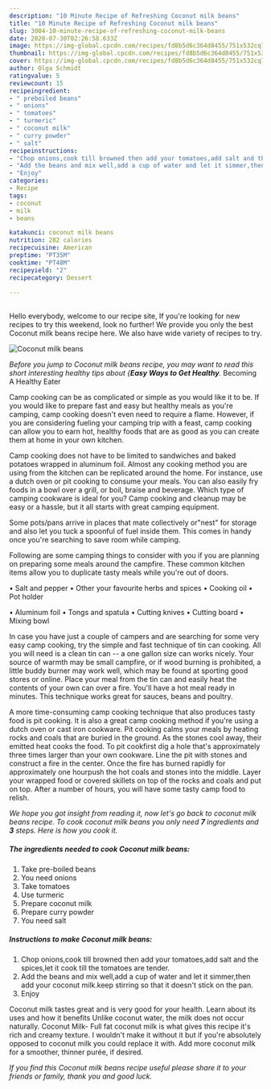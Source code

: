 ```yaml
---
description: "10 Minute Recipe of Refreshing Coconut milk beans"
title: "10 Minute Recipe of Refreshing Coconut milk beans"
slug: 3004-10-minute-recipe-of-refreshing-coconut-milk-beans
date: 2020-07-30T02:26:58.633Z
image: https://img-global.cpcdn.com/recipes/fd8b5d6c364d8455/751x532cq70/coconut-milk-beans-recipe-main-photo.jpg
thumbnail: https://img-global.cpcdn.com/recipes/fd8b5d6c364d8455/751x532cq70/coconut-milk-beans-recipe-main-photo.jpg
cover: https://img-global.cpcdn.com/recipes/fd8b5d6c364d8455/751x532cq70/coconut-milk-beans-recipe-main-photo.jpg
author: Olga Schmidt
ratingvalue: 5
reviewcount: 15
recipeingredient:
- " preboiled beans"
- " onions"
- " tomatoes"
- " turmeric"
- " coconut milk"
- " curry powder"
- " salt"
recipeinstructions:
- "Chop onions,cook till browned then add your tomatoes,add salt and the spices,let it cook till the tomatoes are tender."
- "Add the beans and mix well,add a cup of water and let it simmer,then add your coconut milk.keep stirring so that it doesn&#39;t stick on the pan."
- "Enjoy"
categories:
- Recipe
tags:
- coconut
- milk
- beans

katakunci: coconut milk beans 
nutrition: 282 calories
recipecuisine: American
preptime: "PT35M"
cooktime: "PT48M"
recipeyield: "2"
recipecategory: Dessert

---
```

<br>
Hello everybody, welcome to our recipe site, If you're looking for new recipes to try this weekend, look no further! We provide you only the best Coconut milk beans recipe here. We also have wide variety of recipes to try.
<br>


![Coconut milk beans](https://img-global.cpcdn.com/recipes/fd8b5d6c364d8455/751x532cq70/coconut-milk-beans-recipe-main-photo.jpg)

<i>Before you jump to Coconut milk beans recipe, you may want to read this short interesting healthy tips about {<strong>Easy Ways to Get Healthy</strong>.</i>
Becoming A Healthy Eater

    
Camp cooking can be as complicated or simple as you would like it to be. If you would like to prepare fast and easy but healthy meals as you're camping, camp cooking doesn't even need to require a flame. However, if you are considering fueling your camping trip with a feast, camp cooking can allow you to earn hot, healthy foods that are as good as you can create them at home in your own kitchen.

Camp cooking does not have to be limited to sandwiches and baked potatoes wrapped in aluminum foil.  Almost any cooking method you are using from the kitchen can be replicated around the home. For instance, use a dutch oven or pit cooking to consume your meals. You can also easily fry foods in a bowl over a grill, or boil, braise and beverage. Which type of camping cookware is ideal for you? Camp cooking and cleanup may be easy or a hassle, but it all starts with great camping equipment.

Some pots/pans arrive in places that mate collectively or"nest" for storage and also let you tuck a spoonful of fuel inside them. This comes in handy once you're searching to save room while camping.

Following are some camping things to consider with you if you are planning on preparing some meals around the campfire. These common kitchen items allow you to duplicate tasty meals while you're out of doors.

• Salt and pepper
• Other your favourite herbs and spices
• Cooking oil
• Pot holder

• Aluminum foil
• Tongs and spatula
• Cutting knives
• Cutting board
• Mixing bowl


In case you have just a couple of campers and are searching for some very easy camp cooking, try the simple and fast technique of tin can cooking. All you will need is a clean tin can -- a one gallon size can works nicely. Your source of warmth may be small campfire, or if wood burning is prohibited, a little buddy burner may work well, which may be found at sporting good stores or online. Place your meal from the tin can and easily heat the contents of your own can over a fire. You'll have a hot meal ready in minutes.  This technique works great for sauces, beans and poultry.

A more time-consuming camp cooking technique that also produces tasty food is pit cooking.  It is also a great camp cooking method if you're using a dutch oven or cast iron cookware. Pit cooking calms your meals by heating rocks and coals that are buried in the ground. As the stones cool away, their emitted heat cooks the food. To pit cookfirst dig a hole that's approximately three times larger than your own cookware. Line the pit with stones and construct a fire in the center. Once the fire has burned rapidly for approximately one hourpush the hot coals and stones into the middle. Layer your wrapped food or covered skillets on top of the rocks and coals and put on top. After a number of hours, you will have some tasty camp food to relish.


<i>We hope you got insight from reading it, now let's go back to coconut milk beans recipe. To cook coconut milk beans you only need <strong>7</strong> ingredients and <strong>3</strong> steps. Here is how you cook it.
</i>

##### The ingredients needed to cook Coconut milk beans:

1. Take  pre-boiled beans
1. You need  onions
1. Take  tomatoes
1. Use  turmeric
1. Prepare  coconut milk
1. Prepare  curry powder
1. You need  salt


##### Instructions to make Coconut milk beans:

1. Chop onions,cook till browned then add your tomatoes,add salt and the spices,let it cook till the tomatoes are tender.
1. Add the beans and mix well,add a cup of water and let it simmer,then add your coconut milk.keep stirring so that it doesn&#39;t stick on the pan.
1. Enjoy


Coconut milk tastes great and is very good for your health. Learn about its uses and how it benefits Unlike coconut water, the milk does not occur naturally. Coconut Milk- Full fat coconut milk is what gives this recipe it&#39;s rich and creamy texture. I wouldn&#39;t make it without it but if you&#39;re absolutely opposed to coconut milk you could replace it with. Add more coconut milk for a smoother, thinner purée, if desired. 

<i>If you find this Coconut milk beans recipe useful please share it to your friends or family, thank you and good luck.</i>
